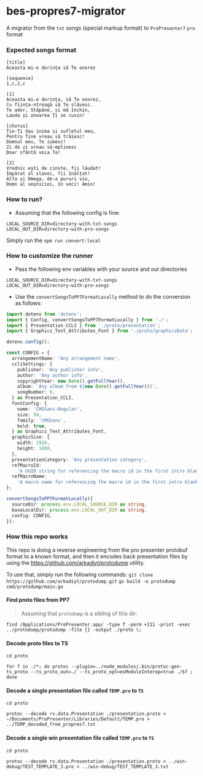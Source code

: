 # bes-propres7-migrator

A migrator from the `txt` songs (special markup format) to `ProPresenter7` `pro` format

### Expected songs format

```
[title]
Aceasta mi-e dorința să Te onorez

[sequence]
1,c,2,c

[1]
Aceasta mi-e dorința, să Te onorez,
Cu ființa-ntreagă să Te slăvesc.
Te ador, Stăpâne, și mă închin,
Lauda și onoarea Ți se cuvin!

[chorus]
Ție-Ți dau inima și sufletul meu,
Pentru Tine vreau să trăiesc!
Domnul meu, Te iubesc!
Zi de zi vreau să-mplinesc
Doar sfântă voia Ta!

[2]
Vrednic ești de cinste, fii lăudat!
Împărat al slavei, fii înălțat!
Alfa și Omega, de-a pururi viu,
Domn al veșniciei, în veci! Amin!
```

### How to run?

- Assuming that the following config is fine:

```dotenv
LOCAL_SOURCE_DIR=directory-with-txt-songs
LOCAL_OUT_DIR=directory-with-pro-songs
```

Simply run the `npm run convert:local`

### How to customize the runner

- Pass the following env variables with your source and out directories

```dotenv
LOCAL_SOURCE_DIR=directory-with-txt-songs
LOCAL_OUT_DIR=directory-with-pro-songs
```

- Use the `convertSongsToPP7FormatLocally` method to do the conversion as follows:

```typescript
import dotenv from 'dotenv';
import { Config, convertSongsToPP7FormatLocally } from './';
import { Presentation_CCLI } from './proto/presentation';
import { Graphics_Text_Attributes_Font } from './proto/graphicsData';

dotenv.config();

const CONFIG = {
  arrangementName: 'Any arrangement name',
  ccliSettings: {
    publisher: 'Any publisher info',
    author: 'Any author info',
    copyrightYear: new Date().getFullYear(),
    album: `Any album from ${new Date().getFullYear()}`,
    songNumber: 0,
  } as Presentation_CCLI,
  fontConfig: {
    name: 'CMGSans-Regular',
    size: 58,
    family: 'CMGSans',
    bold: true,
  } as Graphics_Text_Attributes_Font,
  graphicSize: {
    width: 1920,
    height: 1080,
  },
  presentationCategory: 'Any presentation category',
  refMacroId:
    'A UUID string for referencing the macro id in the first intro blank slide',
  refMacroName:
    'A macro name for referencing the macro id in the first intro blank slide',
};

convertSongsToPP7FormatLocally({
  sourceDir: process.env.LOCAL_SOURCE_DIR as string,
  baseLocalDir: process.env.LOCAL_OUT_DIR as string,
  config: CONFIG,
});
```

### How this repo works

This repo is doing a reverse engineering from the pro presenter protobuf format to a known format, and then it encodes
back presentation files by using the https://github.com/arkadiyt/protodump utility.

To use that, simply run the following commands:
`git clone https://github.com/arkadiyt/protodump.git`
`go build -o protodump cmd/protodump/main.go`

#### Find proto files from PP7

> Assuming that `protodump` is a sibling of this dir:

```unix
find /Applications/ProPresenter.app/ -type f -perm +111 -print -exec ../protodump/protodump -file {} -output ./proto \;
```

#### Decode proto files to TS

```unix
cd proto

for f in ./*; do protoc --plugin=../node_modules/.bin/protoc-gen-ts_proto --ts_proto_out=./ --ts_proto_opt=esModuleInterop=true ./$f ; done
```

#### Decode a single presentation file called `TEMP.pro` to `TS`

```unix
cd proto

protoc --decode rv.data.Presentation ./presentation.proto < ~/Documents/ProPresenter/Libraries/Default/TEMP.pro > ../TEMP_decoded_from_propres7.txt
```

#### Decode a single win presentation file called `TEMP.pro` to `TS`

```unix
cd proto

protoc --decode rv.data.Presentation ./presentation.proto < ../win-debug/TEST_TEMPLATE_3.pro > ../win-debug/TEST_TEMPLATE_3.txt
```
